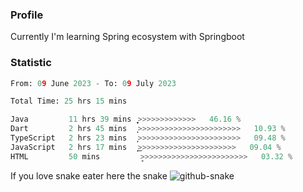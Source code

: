 ### Profile 

Currently I'm learning Spring ecosystem with Springboot

### Statistic
<!--START_SECTION:waka-->

```python
From: 09 June 2023 - To: 09 July 2023

Total Time: 25 hrs 15 mins

Java         11 hrs 39 mins  ͎͎͎͎͎͎͎͎͎͎͎̦>>>>>>>>>>>>>   46.16 %
Dart         2 hrs 45 mins   ͎͎>>>>>>>>>>>>>>>>>>>>>>>   10.93 %
TypeScript   2 hrs 23 mins   ͎͎>>>>>>>>>>>>>>>>>>>>>>>   09.48 %
JavaScript   2 hrs 17 mins   ͎͎͜>>>>>>>>>>>>>>>>>>>>>>   09.04 %
HTML         50 mins         ̞>>>>>>>>>>>>>>>>>>>>>>>>   03.32 %
```

<!--END_SECTION:waka-->

If you love snake eater here the snake 
<picture>
  <source media="(prefers-color-scheme: dark)" srcset="https://github.com/pradana4648/pradana4648/blob/c0566a83ca6ea5f2e46bab00e717c4c82b4b5c4c/github-contribution-grid-snake-dark.svg" />
  <source media="(prefers-color-scheme: light)" srcset="https://github.com/pradana4648/pradana4648/blob/c0566a83ca6ea5f2e46bab00e717c4c82b4b5c4c/github-contribution-grid-snake.svg" />
  <img alt="github-snake" src="https://github.com/pradana4648/pradana4648/blob/c0566a83ca6ea5f2e46bab00e717c4c82b4b5c4c/github-contribution-grid-snake.svg" />
</picture>
